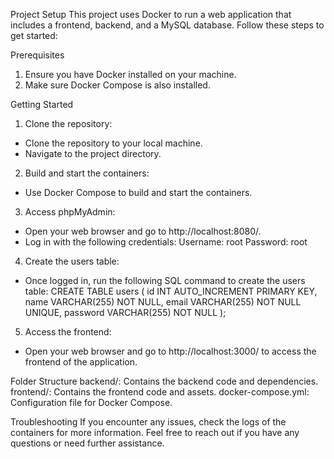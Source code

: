Project Setup
This project uses Docker to run a web application that includes a frontend, backend, and a MySQL database. Follow these steps to get started:

Prerequisites
1. Ensure you have Docker installed on your machine.
2. Make sure Docker Compose is also installed.

Getting Started
1. Clone the repository:
- Clone the repository to your local machine.
- Navigate to the project directory.
2. Build and start the containers:
- Use Docker Compose to build and start the containers.
3. Access phpMyAdmin:
- Open your web browser and go to http://localhost:8080/.
- Log in with the following credentials:
Username: root
Password: root
4. Create the users table:
- Once logged in, run the following SQL command to create the users table:
CREATE TABLE users (
    id INT AUTO_INCREMENT PRIMARY KEY,
    name VARCHAR(255) NOT NULL,
    email VARCHAR(255) NOT NULL UNIQUE,
    password VARCHAR(255) NOT NULL
);
5. Access the frontend:
- Open your web browser and go to http://localhost:3000/ to access the frontend of the application.

Folder Structure
backend/: Contains the backend code and dependencies.
frontend/: Contains the frontend code and assets.
docker-compose.yml: Configuration file for Docker Compose.

Troubleshooting
If you encounter any issues, check the logs of the containers for more information. Feel free to reach out if you have any questions or need further assistance.
